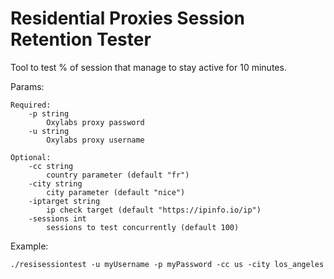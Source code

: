 # Residential Proxies Session Retention Tester

Tool to test % of session that manage to stay active for 10 minutes.

Params:

    Required:
        -p string
            Oxylabs proxy password
        -u string
            Oxylabs proxy username

    Optional:
        -cc string
            country parameter (default "fr")
        -city string
            city parameter (default "nice")
        -iptarget string
            ip check target (default "https://ipinfo.io/ip")
        -sessions int
            sessions to test concurrently (default 100)

Example:
```
./resisessiontest -u myUsername -p myPassword -cc us -city los_angeles
```